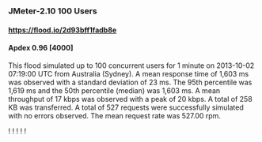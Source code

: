 
### JMeter-2.10 100 Users
#### https://flood.io/2d93bff1fadb8e
#### Apdex 0.96 [4000]
This flood simulated up to 100 concurrent users for 1 minute on  2013-10-02 07:19:00 UTC from Australia (Sydney). A mean response time of 1,603 ms was observed with a standard deviation of 23 ms. The 95th percentile was 1,619 ms and the 50th percentile (median) was 1,603 ms. A mean throughput of 17 kbps was observed with a peak of 20 kbps. A total of 258 KB was transferred. A total of 527 requests were successfully simulated with no errors observed. The mean request rate was 527.00 rpm. 

\![](./gc/2d93bff1fadb8e/tenured_size.jpg)
\![](./gc/2d93bff1fadb8e/collection_pause_time.jpg)
\![](./gc/2d93bff1fadb8e/cpu_real.jpg)
\![](./gc/2d93bff1fadb8e/promoted_size.jpg)
\![](./gc/2d93bff1fadb8e/young_size.jpg)

